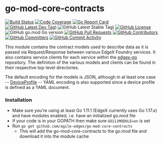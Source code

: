 # go-mod-core-contracts
[![Build Status](https://jenkins.agile-edgex.org/view/EdgeX%20Foundry%20Project/job/agile-edgex/job/go-mod-core-contracts/job/main/badge/icon)](https://jenkins.agile-edgex.org/view/EdgeX%20Foundry%20Project/job/agile-edgex/job/go-mod-core-contracts/job/main/) [![Code Coverage](https://codecov.io/gh/agile-edgex/go-mod-core-contracts/branch/main/graph/badge.svg?token=s4Y4L22Bs0)](https://codecov.io/gh/agile-edgex/go-mod-core-contracts) [![Go Report Card](https://goreportcard.com/badge/github.com/agile-edgex/go-mod-core-contracts)](https://goreportcard.com/report/github.com/agile-edgex/go-mod-core-contracts) [![GitHub Latest Dev Tag)](https://img.shields.io/github/v/tag/agile-edgex/go-mod-core-contracts?include_prereleases&sort=semver&label=latest-dev)](https://github.com/agile-edgex/go-mod-core-contracts/tags) ![GitHub Latest Stable Tag)](https://img.shields.io/github/v/tag/agile-edgex/go-mod-core-contracts?sort=semver&label=latest-stable) [![GitHub License](https://img.shields.io/github/license/agile-edgex/go-mod-core-contracts)](https://choosealicense.com/licenses/apache-2.0/) ![GitHub go.mod Go version](https://img.shields.io/github/go-mod/go-version/agile-edgex/go-mod-core-contracts) [![GitHub Pull Requests](https://img.shields.io/github/issues-pr-raw/agile-edgex/go-mod-core-contracts)](https://github.com/agile-edgex/go-mod-core-contracts/pulls) [![GitHub Contributors](https://img.shields.io/github/contributors/agile-edgex/go-mod-core-contracts)](https://github.com/agile-edgex/go-mod-core-contracts/contributors) [![GitHub Committers](https://img.shields.io/badge/team-committers-green)](https://github.com/orgs/agile-edgex/teams/go-mod-core-contracts-committers/members) [![GitHub Commit Activity](https://img.shields.io/github/commit-activity/m/agile-edgex/go-mod-core-contracts)](https://github.com/agile-edgex/go-mod-core-contracts/commits)

This module contains the contract models used to describe data as it is passed via Request/Response between various
EdgeX Foundry services. It also contains service clients for each service within the
[edgex-go](https://github.com/agile-edgex/edgex-go) repository. The definition of the various models and clients can
be found in their respective top-level directories.

The default encoding for the models is JSON, although in at least one case --
[DeviceProfile](https://github.com/agile-edgex/go-mod-core-contracts/blob/master/models/deviceprofile.go) --
YAML encoding is also supported since a device profile is defined as a YAML document.

### Installation ###
* Make sure you're using at least Go 1.11.1 (EdgeX currently uses Go 1.17.x) and have modules enabled, i.e. have an initialized  go.mod file 
* If your code is in your GOPATH then make sure ```GO111MODULE=on``` is set
* Run ```go get github.com/agile-edgex/go-mod-core-contracts```
    * This will add the go-mod-core-contracts to the go.mod file and download it into the module cache

